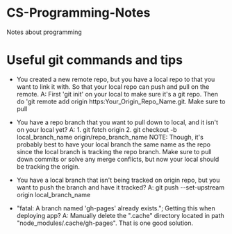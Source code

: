 # CS-Programming-Notes

Notes about programming

# Useful git commands and tips

-   You created a new remote repo, but you have a local repo to
    that you want to link it with. So that your local repo
    can push and pull on the remote.
    A: First 'git init' on your local to make sure it's a git repo.
    Then do 'git remote add origin https:Your_Origin_Repo_Name.git.
    Make sure to pull

-   You have a repo branch that you want to pull down to local, and it isn't on your local yet?
    A: 1. git fetch origin 2. git checkout -b local_branch_name origin/repo_branch_name
    NOTE: Though, it's probably best to have your local branch the same name as the repo since
    the local branch is tracking the repo branch. Make sure to pull down commits or solve any merge
    conflicts, but now your local should be tracking the origin.

-   You have a local branch that isn't being tracked on origin repo,
    but you want to push the branch and have it tracked?
    A: git push --set-upstream origin local_branch_name

-   "fatal: A branch named 'gh-pages' already exists."; Getting this when deploying app?
    A: Manually delete the ".cache" directory located in path "node_modules/.cache/gh-pages".
    That is one good solution.

